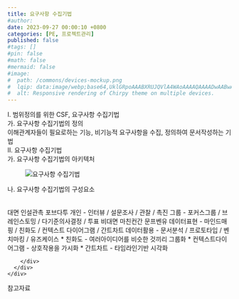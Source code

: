 ```yaml
---
title: 요구사항 수집기법
#author: 
date: 2023-09-27 00:00:10 +0800
categories: [PE, 프로젝트관리]
published: false
#tags: []
#pin: false
#math: false
#mermaid: false
#image:
#  path: /commons/devices-mockup.png
#  lqip: data:image/webp;base64,UklGRpoAAABXRUJQVlA4WAoAAAAQAAAADwAABwAAQUxQSDIAAAARL0AmbZurmr57yyIiqE8oiG0bejIYEQTgqiDA9vqnsUSI6H+oAERp2HZ65qP/VIAWAFZQOCBCAAAA8AEAnQEqEAAIAAVAfCWkAALp8sF8rgRgAP7o9FDvMCkMde9PK7euH5M1m6VWoDXf2FkP3BqV0ZYbO6NA/VFIAAAA
#  alt: Responsive rendering of Chirpy theme on multiple devices.
---
```


<div class="post-wrap">
  <div class="para">
    <div class="para-title">
      I. 범위정의를 위한 CSF, 요구사항 수집기법
    </div>
    <div class="para-cntnt">
      <div class="para">
        <div class="para-title">
          가. 요구사항 수집기법의 정의
        </div>
        <div class="para-cntnt">
            이해관계자들이 필요로하는 기능, 비기능적 요구사항을 수집, 정의하여 문서작성하는 기법
        </div>
      </div>
    </div>
  </div>
  
  <div class="para">
    <div class="para-title">
      II. 요구사항 수집기법
    </div>
    <div class="para-cntnt">
      <div class="para">
        <div class="para-title">
          가. 요구사항 수집기법의 아키텍처
        </div>
        <div class="para-cntnt">
          <figure class="post-figure">
            <img src="/assets/img/posts/요구사항-수집기법.png" alt="요구사항 수집기법">
<!--            <figcaption>Source: Unveiling the Metaverse: Exploring Emerging Trends, Multifaceted Perspectives, and Future Challenges</figcaption>-->
          </figure>
        </div>
      </div>
      <div class="para">
        <div class="para-title">
          나. 요구사항 수집기법의 구성요소
        </div>
        <div class="para-cntnt">
          <table class="post-table">
          </table>
          대면 인설관촉 포브다투
  개인 - 인터뷰 / 설문조사 / 관찰 / 촉진
  그룹 - 포커스그룹 / 브레인스토밍 / 다기준의사결정 / 투표
비대면 마친컨간 문프벤유
  데이터표현 - 마인드매핑 / 친화도 / 컨텍스트 다이어그램 / 간트차트
  데이터활용 - 문서분석 / 프로토타입 / 벤치마킹 / 유즈케이스
* 친화도 - 여러아이디어를 비슷한 것끼리 그룹화
* 컨텍스트다이어그램 - 상호작용을 가시화
* 간트차트 - 타임라인기반 시각화

        </div>
      </div>
    </div>
  </div>

  <div class="refr-wrap">
    <div class="refr-title">
        참고자료
    </div>
    <ol class="refr-list">
    <!--    <li>(나현식, 최대선) <a target="_blank" href="https://scienceon.kisti.re.kr/commons/util/originalView.do?cn=JAKO202225948430499&oCn=JAKO202225948430499&dbt=JAKO&journal=NJOU00291864">메타버스 보안 위협 요소 및 대응 방안 검토</a></li>-->
    <!--    <li>(M. Uddin, S. Manickam, H. Ullah, M. Obaidat and A. Dandoush) <a target="_blank" href="https://ieeexplore.ieee.org/abstract/document/10138386">Unveiling the Metaverse: Exploring Emerging Trends, Multifaceted Perspectives, and Future Challenges</a></li>-->
    </ol>
  </div>
</div>
